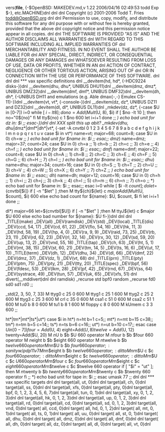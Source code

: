 vers(__file__,
	{-$OpenBSD: MAKEDEV.md,v 1.22 2006/04/16 02:49:53 todd Exp $-},
etc.MACHINE)dnl
dnl
dnl Copyright (c) 2001-2006 Todd T. Fries <todd@OpenBSD.org>
dnl
dnl Permission to use, copy, modify, and distribute this software for any
dnl purpose with or without fee is hereby granted, provided that the above
dnl copyright notice and this permission notice appear in all copies.
dnl
dnl THE SOFTWARE IS PROVIDED "AS IS" AND THE AUTHOR DISCLAIMS ALL WARRANTIES
dnl WITH REGARD TO THIS SOFTWARE INCLUDING ALL IMPLIED WARRANTIES OF
dnl MERCHANTABILITY AND FITNESS. IN NO EVENT SHALL THE AUTHOR BE LIABLE FOR
dnl ANY SPECIAL, DIRECT, INDIRECT, OR CONSEQUENTIAL DAMAGES OR ANY DAMAGES
dnl WHATSOEVER RESULTING FROM LOSS OF USE, DATA OR PROFITS, WHETHER IN AN
dnl ACTION OF CONTRACT, NEGLIGENCE OR OTHER TORTIOUS ACTION, ARISING OUT OF
dnl OR IN CONNECTION WITH THE USE OR PERFORMANCE OF THIS SOFTWARE.
dnl
dnl
dnl *** vax specific definitions
dnl
__devitem(hd, hd*, {-HDC9224 disks-})dnl
__devitem(dhu, dhu*, UNIBUS DHU11)dnl
__devitem(dmz, dmz*, UNIBUS DMZ32)dnl
__devitem(dmf, dmf*, UNIBUS DMF32)dnl
__devitem(dh, dh*, {-UNIBUS DH11 and emulations (e.g. Able dmax{-,-} Emulex CS-11)-})dnl
__devitem(vt, vt*, {-console-})dnl
__devitem(dz, dz*, UNIBUS DZ11 and DZ32)dnl
__devitem(dl, dl*, UNIBUS DL11)dnl
_mkdev(dz, dz*,
{-case $U in
       [0-7])
	       i=0
	       while [ $i -lt 8 ]; do
		       no=Add(Mult($U, 8), $i)
		       if [ $no -lt 10 ]; then
			       no="0${no}"
		       fi
		       M tty${no} c 1 $no 600
		       let i=i+1
	       done
	       ;;
	*)
	       echo bad unit for dz in: $i
	       ;;
       esac-})dnl
dnl XXX split this up abit?
_mkdev(dhu, dhu*|dmz*|dmf*|dh*|vt*,
{-set -A cnvtbl 0 1 2 3 4 5 6 7 8 9 a b c d e f g h i j k l m n o p q r s t u v
	case $i in
	vt*)    name=vt; major=68; count=8;
		case $U in
		0) ch=w ;;
		*) echo bad unit for $name in: $i ;;
		esac;;
	dmz*)   name=dmz; major=37; count=24;
		case $U in
		0) ch=a ;; 1) ch=b ;; 2) ch=c ;; 3) ch=e ;; 4) ch=f ;;
		*) echo bad unit for $name in: $i ;;
		esac;;
	dmf*)   name=dmf; major=22; count=8;
		case $U in
		0) ch=A ;; 1) ch=B ;; 2) ch=C ;; 3) ch=E ;;
		4) ch=F ;; 5) ch=G ;; 6) ch=H ;; 7) ch=I ;;
		*) echo bad unit for $name in: $i ;;
		esac;;
	dhu*)   name=dhu; major=34; count=16;
		case $U in
		0) ch=S ;; 1) ch=T ;; 2) ch=U ;; 3) ch=V ;;
		4) ch=W ;; 5) ch=X ;; 6) ch=Y ;; 7) ch=Z ;;
		*) echo bad unit for $name in: $i ;;
		esac;;
	dh*)    name=dh; major=12; count=16;
		case $U in
		0) ch=h ;; 1) ch=i ;; 2) ch=j ;; 3) ch=k ;;
		4) ch=l ;; 5) ch=m ;; 6) ch=n ;; 7) ch=o ;;
		*) echo bad unit for $name in: $i ;;
		esac;;
	esac
	i=0
	while [ $i -lt $count ]; do
		let=${cnvtbl[$i]}
		if [ -n "$let" ] ;then
			M tty${ch}${let} c $major Add(Mult($U, $count), $i) 600
		else
			echo bad count for ${name}: $U, $count, $i
		fi
		let i=i+1
	done
	;;

dl*)
	major=66
	let=${cnvtbl[$U]}
	if [ -n "$let" ] ;then
		M ttyJ${let} c $major $U 600
	else
		echo bad number for ${name}: $U
	fi-})dnl
dnl
dnl
_TITLE(make)
_DEV(all)
_DEV(ramdisk)
_DEV(std)
_DEV(local)
_TITLE(dis)
_DEV(ccd, 54, 17)
_DEV(cd, 61, 22)
_DEV(flo, 54, 16)
_DEV(hk, 11, 3)
_DEV(hd, 58, 19)
_DEV(hp, 4, 0)
_DEV(ra, 9, 9)
_DEV(raid, 73, 25)
_DEV(rb, 23, 11)
_DEV(rd, 62, 23)
_DEV(rl, 32, 14)
_DEV(rx, 30, 12)
_DEV(sd, 59, 20)
_DEV(up, 13, 2)
_DEV(vnd, 55, 18)
_TITLE(tap)
_DEV(ch, 63)
_DEV(ht, 5, 1)
_DEV(mt, 38, 15)
_DEV(st, 60, 21)
_DEV(tm, 14, 5)
_DEV(ts, 16, 6)
_DEV(ut, 17, 10)
_TITLE(term)
_DEV(dh, 12)
_DEV(dhu, 34)
_DEV(dl, 66)
_DEV(dmf, 22)
_DEV(dmz, 37)
_DEV(dz, 1)
_DEV(vt, 68)
dnl _TITLE(prn)
_TITLE(pty)
_DEV(ptm, 75)
_DEV(pty, 21)
_DEV(tty, 20)
_TITLE(spec)
_DEV(bpf, 56)
_DEV(fdesc, 53)
_DEV(lkm, 28)
_DEV(pf, 42)
_DEV(rnd, 67)
_DEV(ss, 64)
_DEV(systrace, 49)
_DEV(tun, 57)
_DEV(uk, 65)
_DEV(xfs, 51)
dnl
divert(__mddivert)dnl
dnl
ramdisk)
	_recurse std bpf0 random
	_recurse fd0 sd0 sd1 rd0
	;;

_std(2, 3, 50, 7, 33)
	M ttyg0		c 25 0 600
	M ttyg1		c 25 1 600
	M ttyg2		c 25 2 600
	M ttyg3		c 25 3 600
	M crl		c 35 0 600
	M csa1		c 51 0 600
	M csa2		c 51 1 600
	M tu0		b 8 0 600
	M tu1		b 8 1 600
	M floppy	c 8 0 600
	M kUmem		c 3 3 600
	;;

ht*|tm*|mt*|ts*|ut*)
	case $i in
	ht*) n=ht b=1 c=5;;
	mt*) n=mt b=15 c=38;;
	tm*) n=tm b=5 c=14;;
	ts*) n=ts b=6 c=16;;
	ut*) n=ut b=10 c=17;;
	esac
	case $U in
	[0-7])
		four=Add($U, 4)
		eight=Add($U, 8)
		twelve=Add($U, 12)
		twenty=Add($U, 20)
		M $n$U		b $b $U	660 operator
		M $n$four	b $b $four	660 operator
		M $n$eight	b $b $eight	660 operator
		M $n$twelve	b $b $twelve	660 operator
		M n$n$U		b $b $four	660 operator;: sanity w/pdp11 v7
		M n$n$eight	b $b $twelve	660 operator;: ditto
		M nr$n$U	c $c $four	660 operator;: ditto
		M nr$n$eight	c $c $twelve	660 operator;: ditto
		M r$n$U		c $c $U		660 operator
		M r$n$four	c $c $four	660 operator
		M r$n$eight	c $c $eight	660 operator
		M r$n$twelve	c $c $twelve	660 operator
		if [ "$i" = "ut" ];
		then
			M $n$twenty	b $b $twenty 660 operator
			M r$n$twenty	c $b $twenty 660 operator
		fi
		;;
	*)
		echo bad unit for tape in: $i
		;;
	esac
	umask 77
	;;
dnl
dnl *** vax specific targets
dnl
dnl target(all, ut, 0)dnl
dnl target(all, ch, 0)dnl
target(all, ss, 0)dnl
dnl target(all, xfs, 0)dnl
target(all, pty, 0)dnl
target(all, bpf, 0, 1, 2, 3, 4, 5, 6, 7)dnl
target(all, tun, 0, 1)dnl
dnl target(all, xy, 0, 1, 2, 3)dnl
dnl target(all, hk, 0, 1, 2, 3)dnl
dnl target(all, up, 0, 1, 2, 3)dnl
dnl target(all, rd, 0)dnl
target(all, cd, 0)dnl
target(all, sd, 0, 1, 2, 3)dnl
target(all, vnd, 0)dnl
target( all, ccd, 0)dnl
target( all, hd, 0, 1, 2)dnl
target( all, mt, 0, 1)dnl
target( all, ts, 0, 1)dnl
target( all, uu, 0)dnl
target( all, st, 0, 1)dnl
target( all, dhu, 0)dnl
dnl target( all, dmz, 0)dnl
dnl target( all, dmf, 0)dnl
dnl target( all, dh, 0)dnl
target( all, dz, 0)dnl
target( all, dl, 0)dnl
target( all, vt, 0)dnl
